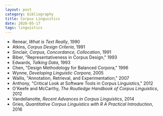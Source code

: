 ```yaml
---
layout: post
category: bibliography
title: Corpus Linguistics
date: 2020-05-17
tags: linguistics
---
```


* Renear, *What is Text Really*, 1990
* Atkins, *Corpus Design Criteria*, 1991
* Sinclair, *Corpus, Concordance, Collocation*, 1991
* Biber, "Representativeness in Corpus Design," 1993
* Edwards, *Talking Data*, 1993
* Chen, "Design Methodology for Balanced Corpora," 1996
* Wynne, *Developing Linguistic Corpora*, 2005
* Wallis, "Annotation, Retrieval, and Experimentation," 2007
* Anthony, "Critical Look at Software Tools in Corpus Linguistics," 2012
* O'Keefe and McCarthy, *The Routledge Handbook of Corpus Linguistics*, 2012
* Vandellanotte, *Recent Advances in Corpus Linguistics*, 2014
* Gries, *Quantitative Corpus Linguistics with R A Practical Introduction*, 2016
